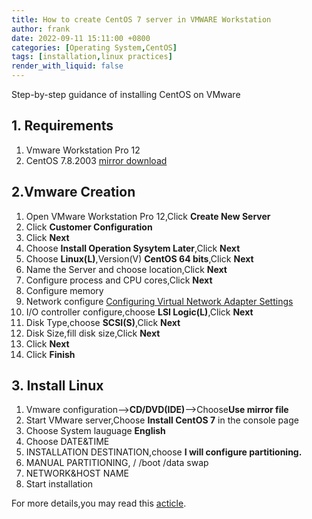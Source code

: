 ```yaml
---
title: How to create CentOS 7 server in VMWARE Workstation
author: frank
date: 2022-09-11 15:11:00 +0800
categories: [Operating System,CentOS]
tags: [installation,linux practices]     
render_with_liquid: false
---
```


Step-by-step guidance of installing CentOS on VMware
## 1. Requirements
1. Vmware Workstation Pro 12
2. CentOS 7.8.2003 [mirror download](http://mirrors.aliyun.com/centos/7.8.2003/isos/x86_64/)

## 2.Vmware Creation

1. Open VMware Workstation Pro 12,Click **Create New Server**
2. Click **Customer Configuration**
3. Click **Next**
4. Choose **Install Operation Sysytem Later**,Click **Next**
5. Choose **Linux(L)**,Version(V) **CentOS 64 bits**,Click **Next**
6. Name the Server and choose location,Click **Next**
7. Configure process and CPU cores,Click **Next**
8. Configure memory
9. Network configure [Configuring Virtual Network Adapter Settings](https://docs.vmware.com/en/VMware-Workstation-Player-for-Windows/16.0/com.vmware.player.win.using.doc/GUID-C82DCB68-2EFA-460A-A765-37225883337D.html)
10. I/O controller configure,choose **LSI Logic(L)**,Click **Next**
11. Disk Type,choose **SCSI(S)**,Click **Next**
12. Disk Size,fill disk size,Click **Next**
13. Click **Next**
14. Click **Finish**

## 3. Install Linux
1. Vmware configuration-->**CD/DVD(IDE)**-->Choose**Use mirror file**
2. Start VMware server,Choose **Install CentOS 7** in the console page
3. Choose System lauguage **English**
4. Choose DATE&TIME 
5. INSTALLATION DESTINATION,choose **I will configure partitioning.**
6. MANUAL PARTITIONING, / /boot /data swap
7. NETWORK&HOST NAME
8. Start installation



For more details,you may read this [acticle](https://www.cnblogs.com/43945616b/p/13599671.html).





